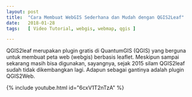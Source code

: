 ```yaml
---
layout: post
title:  "Cara Membuat WebGIS Sederhana dan Mudah dengan QGIS2Leaf"
date:   2018-01-28
tags:   [ Video Tutorial, webgis, webmap, qgis ]

---
```


<p class="intro"><span class="dropcap">Q</span>GIS2leaf merupakan plugin gratis di QuantumGIS (QGIS) yang berguna untuk membuat peta web (webgis) berbasis leaflet. Meskipun sampai sekarang masih bisa digunakan, sayangnya, sejak 2015 silam QGIS2leaf sudah tidak dikembangkan lagi. Adapun sebagai gantinya adalah plugin QGIS2Web.</p>

{% include youtube.html id="6cxV1T2nTzA" %}
